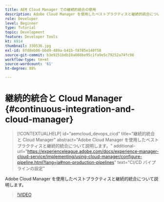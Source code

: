 ```yaml
---
title: AEM Cloud Manager での継続的統合の使用
description: Adobe Cloud Manager を使用したベストプラクティスと継続的統合について説明します。
role: Developer
level: Beginner
type: Tutorial
topic: Development
feature: Developer Tools
kt: 6914
thumbnail: 330536.jpg
exl-id: 8fd8eb06-bbd9-489a-b41b-f8785e140f58
source-git-commit: b3e9251bdb18a008be95c1fa9e5c79252a74fc98
workflow-type: tm+mt
source-wordcount: '61'
ht-degree: 88%

---
```


# 継続的統合と Cloud Manager {#continuous-integration-and-cloud-manager}

>[!CONTEXTUALHELP]
>id="aemcloud_devops_cicd"
>title="継続的統合と Cloud Manager"
>abstract="Adobe Cloud Manager を使用したベストプラクティスと継続的統合について説明します。"
>additional-url="https://experienceleague.adobe.com/docs/experience-manager-cloud-service/implementing/using-cloud-manager/configure-pipeline.html?lang=ja#non-production-pipelines" text="CI/CD パイプラインの設定"

Adobe Cloud Manager を使用したベストプラクティスと継続的統合について説明します。

>[!VIDEO](https://video.tv.adobe.com/v/330536?quality=12&learn=on)
